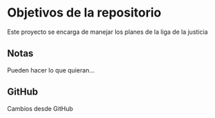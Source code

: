 # Objetivos de la repositorio

Este proyecto se encarga de manejar los planes de la liga de la justicia


## Notas
Pueden hacer lo que quieran...

## GitHub
Cambios desde GitHub

